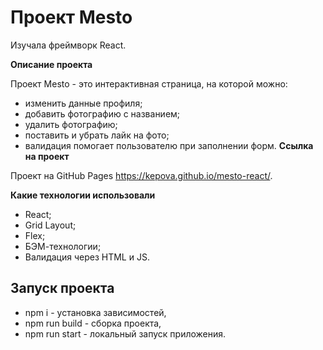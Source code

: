 # Проект Mesto

Изучала фреймворк React.

**Описание проекта**

Проект Mesto - это интерактивная страница, на которой можно:
* изменить данные профиля;
* добавить фотографию с названием;
* удалить фотографию;
* поставить и убрать лайк на фото;
* валидация помогает пользователю при заполнении форм.
**Ссылка на проект**

Проект на GitHub Pages https://kepova.github.io/mesto-react/.

**Какие технологии использовали**

* React;
* Grid Layout;
* Flex;
* БЭМ-технологии;
* Валидация через HTML и JS.

## Запуск проекта
- npm i - установка зависимостей,
- npm run build - сборка проекта,
- npm run start - локальный запуск приложения.
